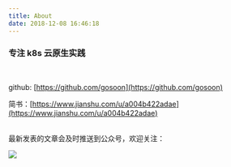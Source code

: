 ```yaml
---
title: About
date: 2018-12-08 16:46:18
---
```


###  专注 k8s 云原生实践
<br/>

github: [https://github.com/gosoon](https://github.com/gosoon)

简书：[https://www.jianshu.com/u/a004b422adae](https://www.jianshu.com/u/a004b422adae)

<br/>
最新发表的文章会及时推送到公众号，欢迎关注：

![](http://cdn.tianfeiyu.com/qrcode_for_gh_82681b81d20b_258.jpg)
